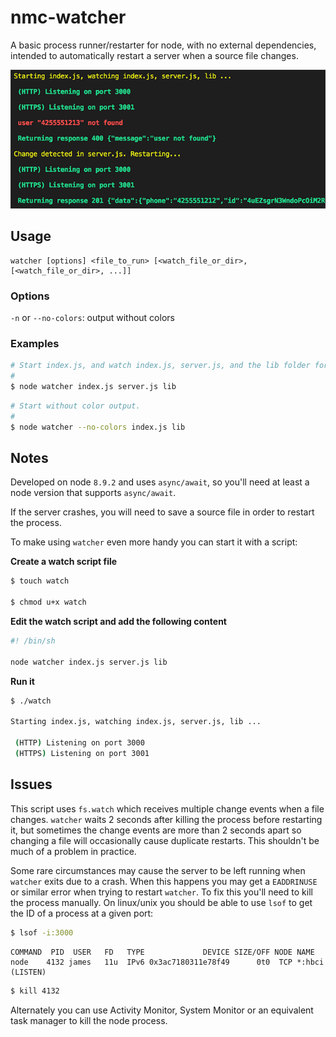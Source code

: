 # nmc-watcher
A basic process runner/restarter for node, with no external dependencies, intended to automatically restart a server when a source file changes.

![Watcher Output](watcher.png "Watcher")

## Usage

```
watcher [options] <file_to_run> [<watch_file_or_dir>, [<watch_file_or_dir>, ...]]
```

### Options

`-n` or `--no-colors`: output without colors

### Examples

```bash
# Start index.js, and watch index.js, server.js, and the lib folder for changes.
#
$ node watcher index.js server.js lib
```

```bash
# Start without color output.
#
$ node watcher --no-colors index.js lib
```

## Notes
Developed on node `8.9.2` and uses `async/await`, so you'll need at least a node version that supports `async/await`.

If the server crashes, you will need to save a source file in order to restart the process.

To make using `watcher` even more handy you can start it with a script:

**Create a watch script file**

```bash
$ touch watch

$ chmod u+x watch
```

**Edit the watch script and add the following content**

```bash
#! /bin/sh

node watcher index.js server.js lib
```

**Run it**

```bash
$ ./watch

Starting index.js, watching index.js, server.js, lib ...

 (HTTP) Listening on port 3000
 (HTTPS) Listening on port 3001
```

## Issues

This script uses `fs.watch` which receives multiple change events when a file changes. `watcher` waits 2 seconds after killing the process before restarting it, but sometimes the change events are more than 2 seconds apart so changing a file will occasionally cause duplicate restarts. This shouldn't be much of a problem in practice.

Some rare circumstances may cause the server to be left running when `watcher` exits due to a crash. When this happens you may get a `EADDRINUSE` or similar error when trying to restart `watcher`. To fix this you'll need to kill the process manually. On linux/unix you should be able to use `lsof` to get the ID of a process at a given port:


```bash
$ lsof -i:3000
```

```
COMMAND  PID  USER   FD   TYPE             DEVICE SIZE/OFF NODE NAME
node    4132 james   11u  IPv6 0x3ac7180311e78f49      0t0  TCP *:hbci (LISTEN)
```

```bash
$ kill 4132
```

Alternately you can use Activity Monitor, System Monitor or an equivalent task manager to kill the node process.
